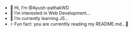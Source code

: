 - 👋 Hi, I’m @Ayush-pathakWD
- 👀 I’m interested in Web Development...
- 🌱 I’m currently learning JS...
- ⚡ Fun fact: you are currentlly reading my README.md...🙂

<!---
Ayush-pathakWD/Ayush-pathakWD is a ✨ special ✨ repository because its `README.md` (this file) appears on your GitHub profile.
You can click the Preview link to take a look at your changes.
--->
